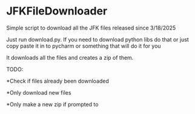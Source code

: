 # JFKFileDownloader
Simple script to download all the JFK files released since 3/18/2025

Just run download.py. If you need to download python libs do that or just copy paste it in to pycharm or something that will do it for you

It downloads all the files and creates a zip of them. 

TODO: 

*Check if files already been downloaded

*Only download new files

*Only make a new zip if prompted to

